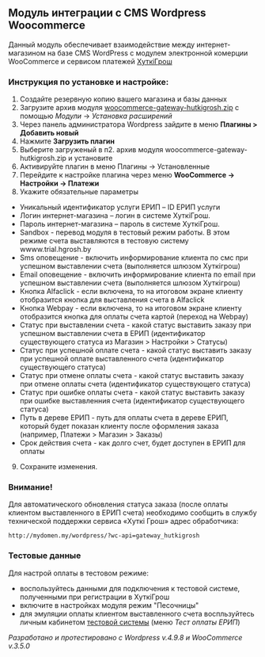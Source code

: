 ## Модуль интеграции с CMS Wordpress Woocommerce

Данный модуль обеспечивает взаимодействие между интернет-магазином на базе CMS WordPress с модулем электронной комерции WooCommerce и сервисом платежей [ХуткiГрош](hutkigrosh.by)
  

### Инструкция по установке и настройке:
1. Создайте резервную копию вашего магазина и базы данных
2. Загрузите архив модуля [woocommerce-gateway-hutkigrosh.zip](https://github.com/esasby/hutkigrosh-wordpress4-woocommerce3-module/blob/master/woocommerce-gateway-hutkigrosh.zip) с помощью _Модули_ -> _Установка расширений_
3. Через панель администратора Wordpress зайдите в меню __Плагины > Добавить новый__
4. Нажмите __Загрузить плагин__
5. Выберите загруженый в п2. архив модуля woocommerce-gateway-hutkigrosh.zip и установите
6. Активируйте плагин в меню Плагины -> Установленные
7. Перейдите к настройке плагина через меню __WooCommerce -> Настройки -> Платежи__
8. Укажите обязательные параметры
* Уникальный идентификатор услуги ЕРИП – ID ЕРИП услуги
* Логин интернет-магазина – логин в системе ХуткiГрош.
* Пароль интернет-магазина – пароль в системе ХуткiГрош.
* Sandbox - перевод модуля в тестовый режим работы. В этом режиме счета выставляются в тестовую систему wwww.trial.hgrosh.by
* Sms оповещение - включить информирование клиента по смс при успешном выставлении счета (выполняется шлюзом Хуткiгрош)
* Email оповещение - включить информирование клиента по email при успешном выставлении счета (выполняется шлюзом Хуткiгрош)
* Кнопка Alfaclick - если включена, то на итоговом экране клиенту отобразится кнопка для выставления счета в Alfaclick
* Кнопка Webpay - если включена, то на итоговом экране клиенту отобразится кнопка для оплаты счета картой (переход на Webpay)
* Статус при выставлении счета  - какой статус выставить заказу при успешном выставлении счета в ЕРИП (идентификатор существующего статуса из Магазин > Настройки > Статусы)
* Статус при успешной оплате счета - какой статус выставить заказу при успешной оплате выставленного счета (идентификатор существующего статуса)
* Статус при отмене оплаты счета - какой статус выставить заказу при отмене оплаты счета (идентификатор существующего статуса)
* Статус при ошибке оплаты счета - какой статус выставить заказу при ошибке выставленния счета (идентификатор существующего статуса)
* Путь в дереве ЕРИП - путь для оплаты счета в дереве ЕРИП, который будет показан клиенту после оформления заказа (например, Платежи > Магазин > Заказы)
* Срок действия счета - как долго счет, будет доступен в ЕРИП для оплаты
9. Сохраните изменения.

### Внимание!
Для автоматического обновления статуса заказа (после оплаты клиентом выставленного в ЕРИП счета) необходимо сообщить в службу технической поддержки сервиса «Хуткi Грош» адрес обработчика:
```
http://mydomen.my/wordpress/?wc-api=gateway_hutkigrosh
```

### Тестовые данные
Для настрой оплаты в тестовом режиме:
 * воспользуйтесь данными для подключения к тестовой системе, полученными при регистрации в ХуткiГрош
 * включите в настройках модуля режим "Песочницы" 
 * для эмуляции оплаты клиентом выставленного счета воспльзуйтесь личным кабинетом [тестовой системы](https://trial.hgrosh.by) (меню _Тест оплаты ЕРИП_)

_Разработано и протестировано с Wordpress v.4.9.8 и WooCommerce v.3.5.0_
